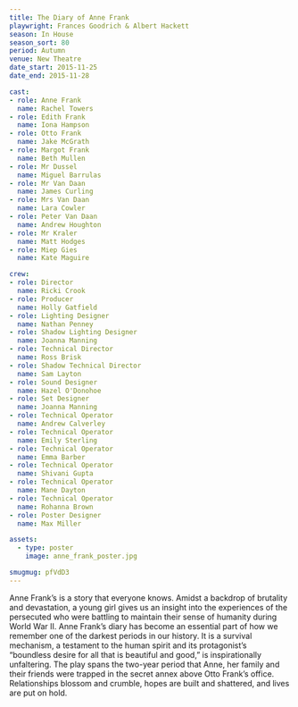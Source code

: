 ```yaml
---
title: The Diary of Anne Frank
playwright: Frances Goodrich & Albert Hackett
season: In House
season_sort: 80
period: Autumn
venue: New Theatre
date_start: 2015-11-25
date_end: 2015-11-28

cast:
- role: Anne Frank
  name: Rachel Towers
- role: Edith Frank
  name: Iona Hampson
- role: Otto Frank
  name: Jake McGrath
- role: Margot Frank
  name: Beth Mullen
- role: Mr Dussel
  name: Miguel Barrulas
- role: Mr Van Daan
  name: James Curling
- role: Mrs Van Daan
  name: Lara Cowler
- role: Peter Van Daan
  name: Andrew Houghton
- role: Mr Kraler
  name: Matt Hodges
- role: Miep Gies
  name: Kate Maguire

crew:
- role: Director
  name: Ricki Crook
- role: Producer
  name: Holly Gatfield
- role: Lighting Designer
  name: Nathan Penney
- role: Shadow Lighting Designer
  name: Joanna Manning
- role: Technical Director
  name: Ross Brisk
- role: Shadow Technical Director
  name: Sam Layton
- role: Sound Designer
  name: Hazel O'Donohoe
- role: Set Designer
  name: Joanna Manning
- role: Technical Operator
  name: Andrew Calverley
- role: Technical Operator
  name: Emily Sterling
- role: Technical Operator
  name: Emma Barber
- role: Technical Operator
  name: Shivani Gupta
- role: Technical Operator
  name: Mane Dayton
- role: Technical Operator
  name: Rohanna Brown
- role: Poster Designer
  name: Max Miller

assets:
  - type: poster
    image: anne_frank_poster.jpg

smugmug: pfVdD3
---
```


Anne Frank’s is a story that everyone knows. Amidst a backdrop of brutality and devastation, a young girl gives us an insight into the experiences of the persecuted who were battling to maintain their sense of humanity during World
War II. Anne Frank’s diary has become an essential part of how we remember one of the darkest periods in our history. It is a survival mechanism, a testament to the human spirit and its protagonist’s “boundless desire for all that is beautiful and good,” is inspirationally unfaltering. The play spans the two-year period that Anne, her family and their friends were trapped in the secret annex above Otto Frank’s office. Relationships blossom and crumble, hopes are built and shattered, and lives are put on hold.
